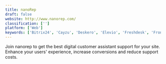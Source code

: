 ```yaml
---
title: nanoRep
draft: false 
website: http://www.nanorep.com/
classification: ['']
platform: ['Web']
keywords: ['Bitrix24', 'Cayzu', 'Deskero', 'Elevio', 'Freshdesk', 'Front App', 'HappyFox', 'HelpScout', 'JitBit Helpdesk', 'Kayako', 'KronoDesk', 'LiveAgent', 'LiveChat', 'LiveHelpNow', 'PureCloud', 'Salesforce Service Cloud', 'SolarWinds Service Desk', 'Supportbench', 'Yonyx', 'Zoho Desk']
---
```

Join nanorep to get the best digital customer assistant support for your site. Enhance your users&#39; experience, increase conversions and reduce support costs.